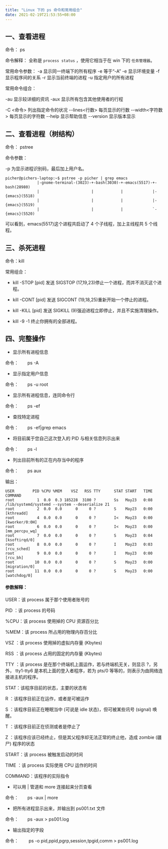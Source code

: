 ```yaml
---
title: "Linux 下的 ps 命令和常用组合"
date: 2021-02-19T21:53:55+08:00
---
```


## 一、查看进程

命令： ps

命令解释： 全称是 `process status` ，使用它相当于在 win 下的 `任务管理器`。

常用命令参数：
-a 显示同一终端下的所有程序
-e 等于“-A”
-e  显示环境变量
-f  显示程序间的关系
-r  显示当前终端的进程
-u  指定用户的所有进程

常用命令组合：

-au 显示较详细的资讯
-aux 显示所有包含其他使用者的行程

-C <命令> 列出指定命令的状况
--lines<行数> 每页显示的行数
--width<字符数> 每页显示的字符数
--help 显示帮助信息
--version 显示版本显示



## 二、查看进程（树结构）

命令： pstree

命令参数：

-p 为显示进程识别码，最后加上用户名。

``` shell
picher@pichers-laptop:~$ pstree -p picher | grep emacs
              |-gnome-terminal-(3023)-+-bash(3030)-+-emacs(5517)-+-bash(28980)
              |                       |            |             |-{emacs}(5518)
              |                       |            |             |-{emacs}(5519)
              |                       |            |             `-{emacs}(5520)
```

可以看到，emacs(5517)这个进程共启动了 4 个子线程，加上主线程共 5 个线程。

## 三、杀死进程

命令：kill

常用组合：

* kill -STOP [pid]
发送 SIGSTOP (17,19,23)停止一个进程，而并不消灭这个进程。

* kill -CONT [pid]
发送 SIGCONT (19,18,25)重新开始一个停止的进程。

* kill -KILL [pid]
发送 SIGKILL (9)强迫进程立即停止，并且不实施清理操作。

* kill -9 -1
终止你拥有的全部进程。

## 四、完整操作

* 显示所有进程信息

命令：　　ps -A

* 显示指定用户信息

命令：　　ps -u root

* 显示所有进程信息，连同命令行

命令：　　ps -ef


* 查找特定进程

命令：　　ps -ef|grep emacs

* 将目前属于您自己这次登入的 PID 与相关信息列示出来

命令：　　ps -l

* 列出目前所有的正在内存当中的程序

命令：　　ps aux

输出：

``` shell
USER        PID %CPU %MEM    VSZ   RSS TTY      STAT START   TIME COMMAND
root          1  0.0  0.3 185228  3100 ?        Ss   May23   0:08 /lib/systemd/systemd --system --deserialize 21
root          2  0.0  0.0      0     0 ?        S    May23   0:00 [kthreadd]
root          4  0.0  0.0      0     0 ?        I<   May23   0:00 [kworker/0:0H]
root          6  0.0  0.0      0     0 ?        I<   May23   0:00 [mm_percpu_wq]
root          7  0.0  0.0      0     0 ?        S    May23   0:04 [ksoftirqd/0]
root          8  0.0  0.0      0     0 ?        I    May23   0:03 [rcu_sched]
root          9  0.0  0.0      0     0 ?        I    May23   0:00 [rcu_bh]
root         10  0.0  0.0      0     0 ?        S    May23   0:00 [migration/0]
root         11  0.0  0.0      0     0 ?        S    May23   0:00 [watchdog/0]
```

#### 参数解释：

USER：该 process 属于那个使用者账号的

PID ：该 process 的号码

%CPU：该 process 使用掉的 CPU 资源百分比

%MEM：该 process 所占用的物理内存百分比

VSZ ：该 process 使用掉的虚拟内存量 (Kbytes)

RSS ：该 process 占用的固定的内存量 (Kbytes)

TTY ：该 process 是在那个终端机上面运作，若与终端机无关，则显示 ?，另外， tty1-tty6 是本机上面的登入者程序，若为 pts/0 等等的，则表示为由网络连接进主机的程序。

STAT：该程序目前的状态，主要的状态有

R ：该程序目前正在运作，或者是可被运作

S ：该程序目前正在睡眠当中 (可说是 idle 状态)，但可被某些讯号 (signal) 唤醒。

T ：该程序目前正在侦测或者是停止了

Z ：该程序应该已经终止，但是其父程序却无法正常的终止他，造成 zombie (疆尸) 程序的状态

START：该 process 被触发启动的时间

TIME ：该 process 实际使用 CPU 运作的时间

COMMAND：该程序的实际指令



* 可以用 | 管道和 more 连接起来分页查看

命令：　　ps -aux | more

* 把所有进程显示出来，并输出到 ps001.txt 文件

命令：　　ps -aux > ps001.log

* 输出指定的字段

命令：　　 ps -o pid,ppid,pgrp,session,tpgid,comm > ps001.log
